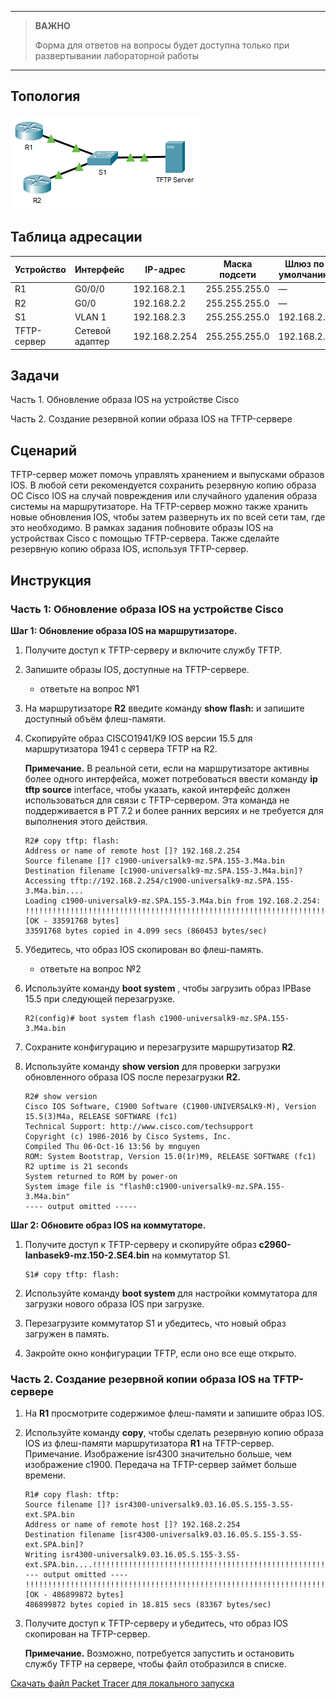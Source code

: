 
---

> **ВАЖНО**
> 
> Форма для ответов на вопросы будет доступна только при развертывании лабораторной работы 

---

## Топология

![](./assets/topology.png)

## Таблица адресации

| Устройство  | Интерфейс       | IP-адрес      | Маска подсети | Шлюз по умолчанию |
|-------------|-----------------|---------------|---------------|-------------------|
| R1          | G0/0/0          | 192.168.2.1   | 255.255.255.0 | —                 |
| R2          | G0/0            | 192.168.2.2   | 255.255.255.0 | —                 |
| S1          | VLAN 1          | 192.168.2.3   | 255.255.255.0 | 192.168.2.1       |
| TFTP-сервер | Сетевой адаптер | 192.168.2.254 | 255.255.255.0 | 192.168.2.1       |

## Задачи

Часть 1. Обновление образа IOS на устройстве Cisco

Часть 2. Создание резервной копии образа IOS на TFTP-сервере

## Сценарий

TFTP-сервер может помочь управлять хранением и выпусками образов IOS. В любой сети рекомендуется сохранить резервную копию образа ОС Cisco IOS на случай повреждения или случайного удаления образа системы на маршрутизаторе. На TFTP-сервер можно также хранить новые обновления IOS, чтобы затем развернуть их по всей сети там, где это необходимо. В рамках задания побновите образы IOS на устройствах Cisco с помощью TFTP-сервера. Также сделайте резервную копию образа IOS, используя TFTP-сервер.

## Инструкция

### Часть 1: Обновление образа IOS на устройстве Cisco

**Шаг 1: Обновление образа IOS на маршрутизаторе.**

1.  Получите доступ к TFTP-серверу и включите службу TFTP.

2.  Запишите образы IOS, доступные на TFTP-сервере.

    - ответьте на вопрос №1

3.  На маршрутизаторе **R2** введите команду **show flash:** и запишите доступный объём флеш-памяти.

4.  Скопируйте образ CISCO1941/K9 IOS версии 15.5 для маршрутизатора 1941 с сервера TFTP на R2.

    **Примечание.** В реальной сети, если на маршрутизаторе активны более одного интерфейса, может потребоваться ввести команду **ip tftp source** interface, чтобы указать, какой интерфейс должен использоваться для связи с TFTP-сервером. Эта команда не поддерживается в PT 7.2 и более ранних версиях и не требуется для выполнения этого действия.

    ```
    R2# copy tftp: flash:
    Address or name of remote host []? 192.168.2.254
    Source filename []? c1900-universalk9-mz.SPA.155-3.M4a.bin
    Destination filename [c1900-universalk9-mz.SPA.155-3.M4a.bin]?
    Accessing tftp://192.168.2.254/c1900-universalk9-mz.SPA.155-3.M4a.bin....
    Loading c1900-universalk9-mz.SPA.155-3.M4a.bin from 192.168.2.254: !!!!!!!!!!!!!!!!!!!!!!!!!!!!!!!!!!!!!!!!!!!!!!!!!!!!!!!!!!!!!!!!!!!!!!!!!!!!!!!!!!!!!!!!!!!!!!!!!!!!!!!!!!!!!!!!!!!!!!!!!!!!!!!!!!!!!!!!!!!!!!!!!!!!!!!!!!!!!!!!!!!!!!!!!!!!!!!!!!!!!!!!!!!!!!!!!!!!!!!!!!!!!!!!!!!!!!!!!!!!!!!!!!!!!!!!!!!!!!!!!!!!!!!!!!!!!!!!!!!!!!!!!!!!!!!!!!!!!!!!!!!!!!!!!!!!!!!!!!!!!!!!!!!!!!!!!!!!!!!!!!!!!!!!!!!!!!!!!!!!!!!!!!!!!!!!!!!!!!!!!!!!!!!!!!!!!!!!!!!!!!!!!!!!!!!!!!!!!!!!!!!!!!!!!!!!!!!!!!!!!!!!!!!!!!!!!!!!!!!!!!!!!!!!!!!!!!!!!!!!!!!!!!!!!!!!!!!!!!!!!!!!!!!!!!!!!!!!!!!!!!!!!!!!!!!!!!!!!!!!!!!!!!!!!!!!!!!!!!!!!!!!!!!!!!!!!!!!!!!!!!!!!!!!!!!!!!!!!!!!!!!!!!!!!!!!!!!!!!!!!!!!!!!!!!!!!!!!!!!!!!!!!!!!!!!!!!!!!!!!!!!!!!!!!!!!!!!!!
    [OK - 33591768 bytes]
    33591768 bytes copied in 4.099 secs (860453 bytes/sec)
    ```

5.  Убедитесь, что образ IOS скопирован во флеш-память.

    - ответьте на вопрос №2

6.  Используйте команду **boot system** , чтобы загрузить образ IPBase 15.5 при следующей перезагрузке.

    ```
    R2(config)# boot system flash c1900-universalk9-mz.SPA.155-3.M4a.bin
    ```

7.  Сохраните конфигурацию и перезагрузите маршрутизатор **R2**.

8.  Используйте команду **show version** для проверки загрузки обновленного образа IOS после перезагрузки **R2.**

    ```
    R2# show version
    Cisco IOS Software, C1900 Software (C1900-UNIVERSALK9-M), Version 15.5(3)M4a, RELEASE SOFTWARE (fc1)
    Technical Support: http://www.cisco.com/techsupport
    Copyright (c) 1986-2016 by Cisco Systems, Inc.
    Compiled Thu 06-Oct-16 13:56 by mnguyen
    ROM: System Bootstrap, Version 15.0(1r)M9, RELEASE SOFTWARE (fc1)
    R2 uptime is 21 seconds
    System returned to ROM by power-on
    System image file is "flash0:c1900-universalk9-mz.SPA.155-3.M4a.bin"
    ---- output omitted -----
    ```

**Шаг 2: Обновите образ IOS на коммутаторе.**

1.  Получите доступ к TFTP-серверу и скопируйте образ **c2960-lanbasek9-mz.150-2.SE4.bin** на коммутатор S1.

    ```
    S1# copy tftp: flash:
    ```

2.  Используйте команду **boot system** для настройки коммутатора для загрузки нового образа IOS при загрузке.

3.  Перезагрузите коммутатор S1 и убедитесь, что новый образ загружен в память.

4.  Закройте окно конфигурации TFTP, если оно все еще открыто.

### Часть 2. Создание резервной копии образа IOS на TFTP-сервере

1.  На **R1** просмотрите содержимое флеш-памяти и запишите образ IOS.

2.  Используйте команду **copy**, чтобы сделать резервную копию образа IOS из флеш-памяти маршрутизатора **R1** на TFTP-сервер. Примечание. Изображение isr4300 значительно больше, чем изображение c1900. Передача на TFTP-сервер займет больше времени.

    ```
    R1# copy flash: tftp:
    Source filename []? isr4300-universalk9.03.16.05.S.155-3.S5-ext.SPA.bin
    Address or name of remote host []? 192.168.2.254
    Destination filename [isr4300-universalk9.03.16.05.S.155-3.S5-ext.SPA.bin]?
    Writing isr4300-universalk9.03.16.05.S.155-3.S5-ext.SPA.bin....!!!!!!!!!!!!!!!!!!!!!!!!!!!!!!!!!!!!!!!!!!!!!!!!!!!!!!!!!!!!!!!!!!!!!!!!!!!!!!!!!!!!!!!!!!!!!!!!!!!!!!!!!!!!!!!!!!!!!!!!!!!!!!!!!!!!!!!!!!!!!!!!!!!!!!!!!!!!!!!!!!!!!!!!!!!!!!!!!!!!!!!!!!!!!!!!!!!!!!!!!!!!!!!!!!!!!!!!!!!!!!!!!!!!!!!!!!!!!!!!!!!!!!!!!!!!!!!!!!!!!!!!!!!!!!!!!!!!!!!!!!!!!!!!!!!!!!!!!!!!!!! --- output omitted ----
    !!!!!!!!!!!!!!!!!!!!!!!!!!!!!!!!!!!!!!!!!!!!!!!!!!!!!!!!!!!!!!!!!!!!!!!!!!!!!!!!!!!!!!!!!!!!!!!!!!!!!
    [OK - 486899872 bytes]
    486899872 bytes copied in 18.815 secs (83367 bytes/sec)
    ```

3.  Получите доступ к TFTP-серверу и убедитесь, что образ IOS скопирован на TFTP-сервер.

    **Примечание.** Возможно, потребуется запустить и остановить службу TFTP на сервере, чтобы файл отобразился в списке.

[Скачать файл Packet Tracer для локального запуска](./assets/10.7.6-lab.pka)
